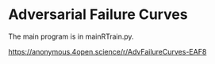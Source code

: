 # Adversarial Failure Curves

The main program is in mainRTrain.py.


https://anonymous.4open.science/r/AdvFailureCurves-EAF8

